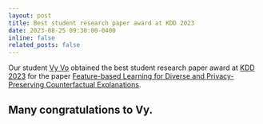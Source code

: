 ```yaml
---
layout: post
title: Best student research paper award at KDD 2023
date: 2023-08-25 09:30:00-0400
inline: false
related_posts: false
---
```


Our student <a href="https://isvy08.github.io">Vy Vo</a> obtained the best student research paper award at <a href="https://kdd.org/kdd2023/awards/index.html">KDD 2023</a> for the paper <a href="https://arxiv.org/pdf/2209.13446">Feature-based Learning for Diverse and Privacy-Preserving Counterfactual Explanations</a>. 

Many congratulations to Vy. 
---



 